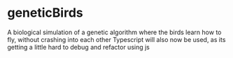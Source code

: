 # geneticBirds
A biological simulation of a genetic algorithm where the birds learn how to fly, without crashing into each other 
Typescript will also now be used, as its getting a little hard to debug and refactor using js
